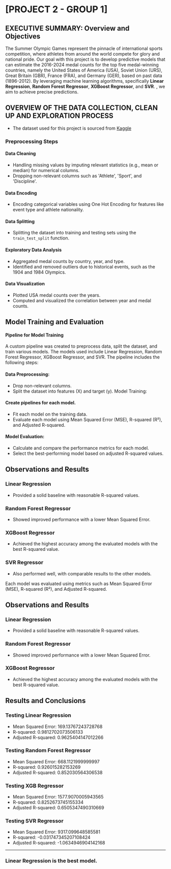 # [PROJECT 2 - GROUP 1]

## EXECUTIVE SUMMARY: Overview and Objectives

The Summer Olympic Games represent the pinnacle of international sports competition, where athletes from around the world compete for glory and national pride. Our goal with this project is to develop predictive models that can estimate the 2016-2024 medal counts for the top five medal-winning countries, namely the United States of America (USA), Soviet Union (URS), Great Britain (GBR), France (FRA), and Germany (GER), based on past data (1896-2012). By leveraging machine learning algorithms, specifically **Linear Regression**, **Random Forest Regressor**, **XGBoost Regressor**, and **SVR**. , we aim to achieve precise predictions.



## OVERVIEW OF THE DATA COLLECTION, CLEAN UP AND EXPLORATION PROCESS 

* The dataset used for this project is sourced from [Kaggle](https://www.kaggle.com/datasets/the-guardian/olympic-games?select=summer.csv)

### Preprocessing Steps

#### Data Cleaning
- Handling missing values by imputing relevant statistics (e.g., mean or median) for numerical columns.
- Dropping non-relevant columns such as 'Athlete', 'Sport', and 'Discipline'.

#### Data Encoding
- Encoding categorical variables using One Hot Encoding for features like event type and athlete nationality.

#### Data Splitting
- Splitting the dataset into training and testing sets using the `train_test_split` function.

#### Exploratory Data Analysis
- Aggregated medal counts by country, year, and type.
- Identified and removed outliers due to historical events, such as the 1904 and 1984 Olympics.

#### Data Visualization
- Plotted USA medal counts over the years.
- Computed and visualized the correlation between year and medal counts.


## Model Training and Evaluation

#### Pipeline for Model Training
A custom pipeline was created to preprocess data, split the dataset, and train various models. The models used include Linear Regression, Random Forest Regressor, XGBoost Regressor, and SVR. The pipeline includes the following steps:

#### Data Preprocessing:
- Drop non-relevant columns.
- Split the dataset into features (X) and target (y).
Model Training:

#### Create pipelines for each model.
- Fit each model on the training data.
- Evaluate each model using Mean Squared Error (MSE), R-squared (R²), and Adjusted R-squared.

#### Model Evaluation:
- Calculate and compare the performance metrics for each model.
- Select the best-performing model based on adjusted R-squared values.


## Observations and Results

### Linear Regression
- Provided a solid baseline with reasonable R-squared values.

### Random Forest Regressor
- Showed improved performance with a lower Mean Squared Error.

### XGBoost Regressor
- Achieved the highest accuracy among the evaluated models with the best R-squared value.

### SVR Regressor
- Also performed well, with comparable results to the other models.

Each model was evaluated using metrics such as Mean Squared Error (MSE), R-squared (R²), and Adjusted R-squared.


## Observations and Results

### Linear Regression
- Provided a solid baseline with reasonable R-squared values.

### Random Forest Regressor
- Showed improved performance with a lower Mean Squared Error.

### XGBoost Regressor
- Achieved the highest accuracy among the evaluated models with the best R-squared value.


## Results and Conclusions
### Testing Linear Regression
- Mean Squared Error: 169.13767243728768
- R-squared: 0.9812702073506133
- Adjusted R-squared: 0.9625404147012266

### Testing Random Forest Regressor
- Mean Squared Error: 668.1121999999997
- R-squared: 0.926015282153269
- Adjusted R-squared: 0.852030564306538

### Testing XGB Regressor
- Mean Squared Error: 1577.9070005943565
- R-squared: 0.8252673745155334
- Adjusted R-squared: 0.6505347490310669

### Testing SVR Regressor
- Mean Squared Error: 9317.099648585581
- R-squared: -0.031747345207108424
- Adjusted R-squared: -1.0634946904142168
------------------------------------------
### Linear Regression is the best model.
